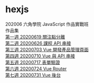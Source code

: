 # hexjs
202006 六角學院 JavaScript 作品實戰班  
作品集  
[第一週 20200619 關注點分離](https://kxw07.github.io/hexjs/20200619/)  
[第二週 20200626 課程 API 串接](https://kxw07.github.io/hexjs/20200626/)  
[第三週 20200703 Vue 開發產品管理頁面](https://kxw07.github.io/hexjs/20200703/)  
[第四週 20200710 Vue 與 API 串接](https://kxw07.github.io/hexjs/20200710/login)  
[第五週 20200717 表單驗證](https://kxw07.github.io/hexjs/20200717/)  
[第六週 20200724 Vue Router](https://kxw07.github.io/hexjs/20200724/)  
[第七週 20200731 Vue 後台](https://kxw07.github.io/hexjs/20200731/)  
